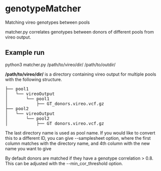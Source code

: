 # genotypeMatcher
Matching vireo genotypes between pools


matcher.py correlates genotypes between donors of different pools from vireo output.


Example run
-----------
python3 matcher.py /path/to/vireo/dir/ /path/to/outdir/


**/path/to/vireo/dir/** is a directory containing vireo output for multiple pools with the following structure. 

<pre>
├── pool1
│   └── vireoOutput
│       └── pool1
│           ├── GT_donors.vireo.vcf.gz
├── pool2
│   └── vireoOutput
│       └── pool2
│           ├── GT_donors.vireo.vcf.gz
</pre>



The last directory name is used as pool name. If you would like to convert this to a different ID,
you can give --samplesheet <file> option, where the
first column matches with the directory name,
and 4th column with the new name you want to give

By default donors are matched if they have a genotype correlation > 0.8. This can be adjusted with the --min_cor_threshold option.